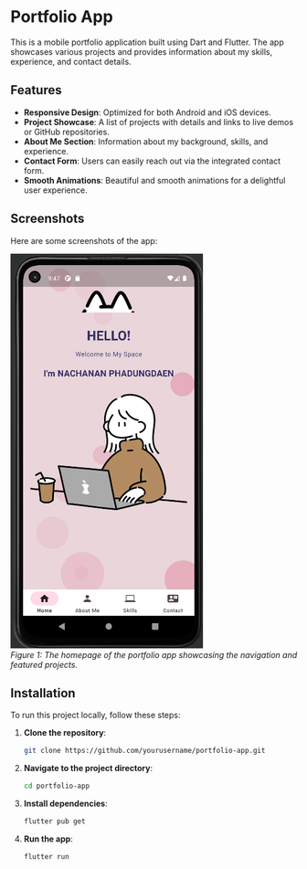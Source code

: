 

# Portfolio App

This is a mobile portfolio application built using Dart and Flutter. The app showcases various projects and provides information about my skills, experience, and contact details.

## Features

- **Responsive Design**: Optimized for both Android and iOS devices.
- **Project Showcase**: A list of projects with details and links to live demos or GitHub repositories.
- **About Me Section**: Information about my background, skills, and experience.
- **Contact Form**: Users can easily reach out via the integrated contact form.
- **Smooth Animations**: Beautiful and smooth animations for a delightful user experience.

## Screenshots

Here are some screenshots of the app:

![Homepage Example](https://github.com/nchynacha/portfolio-app/blob/main/assets/images/mainpage.png?raw=true)<br>
*Figure 1: The homepage of the portfolio app showcasing the navigation and featured projects.*



## Installation

To run this project locally, follow these steps:

1. **Clone the repository**:
    ```bash
    git clone https://github.com/yourusername/portfolio-app.git
    ```
2. **Navigate to the project directory**:
    ```bash
    cd portfolio-app
    ```
3. **Install dependencies**:
    ```bash
    flutter pub get
    ```
4. **Run the app**:
    ```bash
    flutter run
    ```






